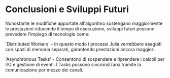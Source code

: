 # Conclusioni e Sviluppi Futuri

Nonostante le modifiche apportate all'algoritmo sostengano maggiormente le prestazioni riducendo il tempo
di esecuzione, sviluppi futuri possono prevedere l'impiego di tecnologie come:

'Distributed Workers' - In questo modo i processi Julia verrebbero eseguiti con spazi di memoria separati, garantendo prestazioni ancora maggiori.

'Asynchronous Tasks' - Consentono di sospendere e riprendere i calcoli per I/O e gestione di eventi. I Tasks possono sincronizzarsi tramite la comunicazione per mezzo dei canali.

